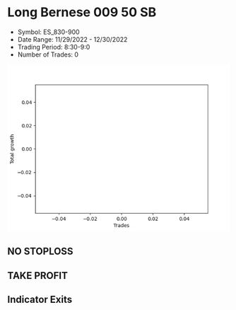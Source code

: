 # Long Bernese 009 50 SB 
- Symbol: ES_830-900
- Date Range: 11/29/2022 - 12/30/2022
- Trading Period: 8:30-9:0
- Number of Trades: 0

![Plot](LongBernese00950SBES_830-900.png)
## NO STOPLOSS














## TAKE PROFIT











## Indicator Exits

